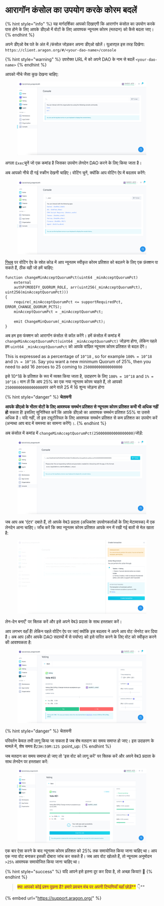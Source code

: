 # आरागॉन कंसोल का उपयोग करके कोरम बदलें

{% hint style="info" %}
यह मार्गदर्शिका आपको दिखाएगी कि आरागॉन कंसोल का उपयोग करके पास होने के लिए आपके डीएओ में वोटों के लिए आवश्यक न्यूनतम कोरम (मतदान) को कैसे बदला जाए।
{% endhint %}

अपने डीएओ वेब पते के अंत में /कंसोल जोड़कर अपना डीएओ खोलें। यूआरएल इस तरह दिखेगा:  `https://client.aragon.org/#/<your-dao-name>/console`

{% hint style="warning" %}
उपरोक्त URL में को अपने DAO के नाम से बदलें `<your-dao-name>`&#x20;
{% endhint %}

आपको नीचे जैसा कुछ देखना चाहिए:

<figure><img src="../../../../.gitbook/assets/immagine1.png" alt=""><figcaption></figcaption></figure>

अगला  `Exec`चुनें जो एक कमांड है जिसका उपयोग लेनदेन DAO करने के लिए किया जाता है।

अब आपको नीचे दी गई स्क्रीन देखनी चाहिए। वोटिंग चुनें, क्योंकि आप वोटिंग ऐप में बदलाव करेंगे:

<figure><img src="../../../../.gitbook/assets/immagine2.png" alt=""><figcaption></figcaption></figure>

[गिथब](https://github.com/aragon/aragon-apps/blob/631048d54b9cc71058abb8bd7c17f6738755d950/apps/voting/contracts/Voting.sol) पर वोटिंग ऐप के स्रोत कोड में आप न्यूनतम स्वीकृत कोरम प्रतिशत को बदलने के लिए एक फ़ंक्शन पा सकते हैं, ठीक वही जो हमें चाहिए:

```solidity
function changeMinAcceptQuorumPct(uint64 _minAcceptQuorumPct)
    external
    authP(MODIFY_QUORUM_ROLE, arr(uint256(_minAcceptQuorumPct), uint256(minAcceptQuorumPct)))
{
    require(_minAcceptQuorumPct <= supportRequiredPct, ERROR_CHANGE_QUORUM_PCTS);
    minAcceptQuorumPct = _minAcceptQuorumPct;

    emit ChangeMinQuorum(_minAcceptQuorumPct);
}
```

अब हम इस फंक्शन को आरागॉन कंसोल से कॉल करेंगे। हमें कंसोल में कमांड में `changeMinAcceptQuorumPct(uint64 _minAcceptQuorumPct)` जोड़ना होगा, लेकिन पहले हम `uint64 _minAcceptQuorumPct`  को आपके वांछित न्यूनतम कोरम प्रतिशत से बदल देंगे।

This is expressed as a percentage of `10^18` , so for example `100% = 10^18` and `1% = 10^16`. Say you want a new minimum Quorum of 25%, then you need to add 16 zeroes to 25 coming to `250000000000000000`

इसे 10^18 के प्रतिशत के रूप में व्यक्त किया जाता है, उदाहरण के लिए `100% = 10^18` and `1% = 10^16`। मान लें कि आप 25% का एक नया न्यूनतम कोरम चाहते हैं, तो आपको `250000000000000000`पर आने वाले 25 में 16 शून्य जोड़ना होगा



{% hint style="danger" %}
**चेतावनी**

**आपके डीएओ के भीतर वोटों के लिए आवश्यक समर्थन प्रतिशत से न्यूनतम कोरम प्रतिशत कभी भी अधिक नहीं हो** सकता है! इसलिए सुनिश्चित करें कि आपके डीएओ का आवश्यक समर्थन प्रतिशत 55% या उससे अधिक है। यदि नहीं, तो इस ट्यूटोरियल के लिए आवश्यक समर्थन प्रतिशत से कम प्रतिशत का उपयोग करें (अन्यथा आप बाद में समस्या का सामना करेंगे)।.
{% endhint %}

अब कंसोल में कमांड में `changeMinAcceptQuorumPct(250000000000000000)`जोड़ें:

<figure><img src="../../../../.gitbook/assets/immagine 3.png" alt=""><figcaption></figcaption></figure>

जब आप अब 'एंटर' दबाते हैं, तो आपके वेब3 प्रदाता (अधिकांश उपयोगकर्ताओं के लिए मेटामास्क) में एक लेनदेन आना चाहिए। जाँच करें कि क्या न्यूनतम कोरम प्रतिशत आपके मन में रखी गई बातों से मेल खाता है:

<figure><img src="../../../../.gitbook/assets/immagine4.png" alt=""><figcaption></figcaption></figure>

लेन-देन बनाएँ' पर क्लिक करें और इसे अपने वेब3 प्रदाता के साथ हस्ताक्षर करें।

आप लगभग वहाँ हैं! लेकिन पहले वोटिंग ऐप पर जाएं क्योंकि इस बदलाव ने अपने आप वोट जेनरेट कर दिया है। अब आप (और आपके DAO सदस्यों में से पर्याप्त) को इसे पारित करने के लिए वोट को स्वीकृत करने की आवश्यकता है:

<figure><img src="../../../../.gitbook/assets/immagine5.png" alt=""><figcaption></figcaption></figure>

{% hint style="danger" %}
चेतावनी

परिवर्तन केवल तभी लागू किया जा सकता है जब शेष मतदान का समय समाप्त हो जाए। इस उदाहरण के मामले में, शेष समय  है`23H:59M:12S` :point\_up:
{% endhint %}

जब मतदान का समय समाप्त हो जाए तो 'इस वोट को लागू करें' पर क्लिक करें और अपने वेब3 प्रदाता के साथ लेनदेन पर हस्ताक्षर करें:

<figure><img src="../../../../.gitbook/assets/immagine6.png" alt=""><figcaption></figcaption></figure>

एक बार ऐसा करने के बाद न्यूनतम कोरम प्रतिशत को 25% तक समायोजित किया जाना चाहिए था। आप एक नया वोट बनाकर इसकी दोबारा जांच कर सकते हैं। जब आप वोट खोलते हैं, तो न्यूनतम अनुमोदन  `>25%` आवश्यक समायोजित किया जाना चाहिए था।

{% hint style="success" %}
यदि आपने इसे इतना दूर कर दिया है, तो अच्छा किया!! :clap:
{% endhint %}

> <mark style="color:purple;">क्या आपको कोई प्रश्न पूछना है? हमारे प्रवचन मंच पर अपनी टिप्पणियाँ यहाँ छोड़ें\*\*</mark> 👇\*\*

{% embed url="https://support.aragon.org/" %}
